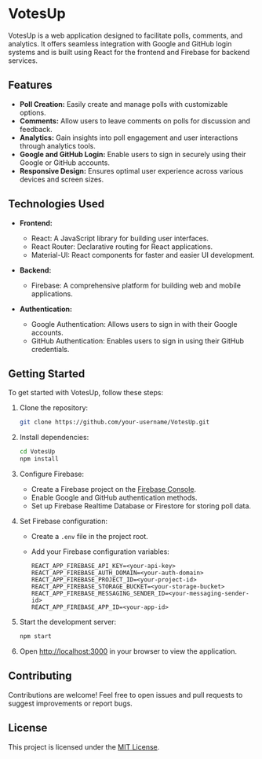  # VotesUp

 VotesUp is a web application designed to facilitate polls, comments, and analytics. It offers seamless integration with Google and GitHub login systems and is built using React for the frontend and Firebase for backend services.

 ## Features

 - **Poll Creation:** Easily create and manage polls with customizable options.
 - **Comments:** Allow users to leave comments on polls for discussion and feedback.
 - **Analytics:** Gain insights into poll engagement and user interactions through analytics tools.
 - **Google and GitHub Login:** Enable users to sign in securely using their Google or GitHub accounts.
 - **Responsive Design:** Ensures optimal user experience across various devices and screen sizes.

 ## Technologies Used

 - **Frontend:**
   - React: A JavaScript library for building user interfaces.
   - React Router: Declarative routing for React applications.
   - Material-UI: React components for faster and easier UI development.
  
 - **Backend:**
   - Firebase: A comprehensive platform for building web and mobile applications.
  
 - **Authentication:**
   - Google Authentication: Allows users to sign in with their Google accounts.
   - GitHub Authentication: Enables users to sign in using their GitHub credentials.
  
 ## Getting Started

 To get started with VotesUp, follow these steps:

 1. Clone the repository:

    ```bash
    git clone https://github.com/your-username/VotesUp.git
    ```

 2. Install dependencies:

    ```bash
    cd VotesUp
    npm install
    ```

 3. Configure Firebase:
    - Create a Firebase project on the [Firebase Console](https://console.firebase.google.com/).
    - Enable Google and GitHub authentication methods.
    - Set up Firebase Realtime Database or Firestore for storing poll data.

 4. Set Firebase configuration:
    - Create a `.env` file in the project root.
    - Add your Firebase configuration variables:

      ```plaintext
      REACT_APP_FIREBASE_API_KEY=<your-api-key>
      REACT_APP_FIREBASE_AUTH_DOMAIN=<your-auth-domain>
      REACT_APP_FIREBASE_PROJECT_ID=<your-project-id>
      REACT_APP_FIREBASE_STORAGE_BUCKET=<your-storage-bucket>
      REACT_APP_FIREBASE_MESSAGING_SENDER_ID=<your-messaging-sender-id>
      REACT_APP_FIREBASE_APP_ID=<your-app-id>
      ```

 5. Start the development server:

    ```bash
    npm start
    ```

 6. Open [http://localhost:3000](http://localhost:3000) in your browser to view the application.

 ## Contributing

 Contributions are welcome! Feel free to open issues and pull requests to suggest improvements or report bugs.

 ## License

 This project is licensed under the [MIT License](LICENSE).
